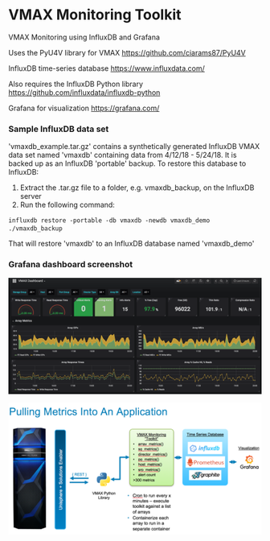 # VMAX Monitoring Toolkit
VMAX Monitoring using InfluxDB and Grafana

Uses the PyU4V library for VMAX
https://github.com/ciarams87/PyU4V

InfluxDB time-series database
https://www.influxdata.com/

Also requires the InfluxDB Python library
https://github.com/influxdata/influxdb-python

Grafana for visualization
https://grafana.com/

### Sample InfluxDB data set

'vmaxdb_example.tar.gz' contains a synthetically generated InfluxDB VMAX data set named 'vmaxdb' containing data from 4/12/18 - 5/24/18. It is backed up as an InfluxDB 'portable' backup. To restore this database to InfluxDB:

1. Extract the .tar.gz file to a folder, e.g. vmaxdb_backup, on the InfluxDB server
2. Run the following command:
```
influxdb restore -portable -db vmaxdb -newdb vmaxdb_demo ./vmaxdb_backup
```
That will restore 'vmaxdb' to an InfluxDB database named 'vmaxdb_demo'

### Grafana dashboard screenshot

![Dashboard Example](grafana_dashboard.png)

![Architecture](architecture.png)

